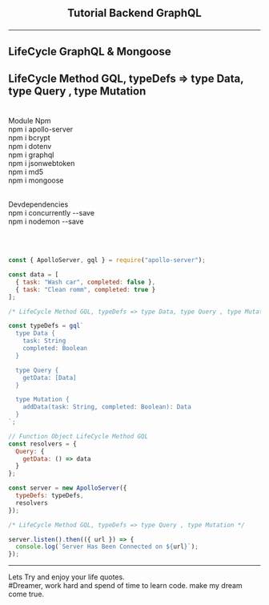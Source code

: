 <h2><p align="center"> Tutorial Backend GraphQL </h2>
<hr/>
<div><h2>LifeCycle GraphQL & Mongoose <h2/>
<p>LifeCycle Method GQL, typeDefs => type Data, type Query , type Mutation</p>
</div>
<br> Module Npm <br>
npm i apollo-server <br>
npm i bcrypt<br>
npm i dotenv<br>
npm i graphql<br>
npm i jsonwebtoken<br>
npm i md5<br>
npm i mongoose<br>

<br>Devdependencies<br>
npm i concurrently --save<br>
npm i nodemon --save<br>
<br>

<br>

```javascript
const { ApolloServer, gql } = require("apollo-server");

const data = [
  { task: "Wash car", completed: false },
  { task: "Clean romm", completed: true }
];

/* LifeCycle Method GQL, typeDefs => type Data, type Query , type Mutation */

const typeDefs = gql`
  type Data {
    task: String
    completed: Boolean
  }

  type Query {
    getData: [Data]
  }

  type Mutation {
    addData(task: String, completed: Boolean): Data
  }
`;

// Function Object LifeCycle Method GQL
const resolvers = {
  Query: {
    getData: () => data
  }
};

const server = new ApolloServer({
  typeDefs: typeDefs,
  resolvers
});

/* LifeCycle Method GQL, typeDefs => type Query , type Mutation */

server.listen().then(({ url }) => {
  console.log(`Server Has Been Connected on ${url}`);
});
```

<hr/>
<div>
    <p>
    Lets Try and enjoy your life quotes. <br>
    #Dreamer, work hard and spend of time to learn code. make my dream come true.
    </p>
</div>
